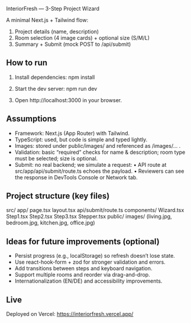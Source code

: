 InteriorFresh — 3-Step Project Wizard

A minimal Next.js + Tailwind flow:
1) Project details (name, description)
2) Room selection (4 image cards) + optional size (S/M/L)
3) Summary + Submit (mock POST to /api/submit)

How to run
----------
1. Install dependencies:
   npm install

2. Start the dev server:
   npm run dev

3. Open http://localhost:3000 in your browser.

Assumptions
-----------
- Framework: Next.js (App Router) with Tailwind.
- TypeScript: used, but code is simple and typed lightly.
- Images: stored under public/images/ and referenced as /images/... .
- Validation: basic “required” checks for name & description; room type must be selected; size is optional.
- Submit: no real backend; we simulate a request:
  • API route at src/app/api/submit/route.ts echoes the payload.
  • Reviewers can see the response in DevTools Console or Network tab.

Project structure (key files)
-----------------------------
src/
  app/
    page.tsx
    layout.tsx
    api/submit/route.ts
  components/
    Wizard.tsx
    Step1.tsx
    Step2.tsx
    Step3.tsx
    Stepper.tsx
public/
  images/ (living.jpg, bedroom.jpg, kitchen.jpg, office.jpg)

Ideas for future improvements (optional)
----------------------------------------
- Persist progress (e.g., localStorage) so refresh doesn’t lose state.
- Use react-hook-form + zod for stronger validation and errors.
- Add transitions between steps and keyboard navigation.
- Support multiple rooms and reorder via drag-and-drop.
- Internationalization (EN/DE) and accessibility improvements.

Live
---------------
Deployed on Vercel: https://interiorfresh.vercel.app/
